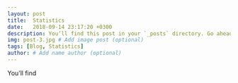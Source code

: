 ```yaml
---
layout: post
title:  Statistics
date:   2018-09-14 23:17:20 +0300
description: You’ll find this post in your `_posts` directory. Go ahead and edit it and re-build the site to see your changes. # Add post description (optional)
img: post-3.jpg # Add image post (optional)
tags: [Blog, Statistics]
author: # Add name author (optional)
---
```

You’ll find 
